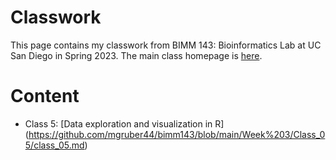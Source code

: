 # Classwork

This page contains my classwork from BIMM 143: Bioinformatics Lab at UC San Diego in Spring 2023. The main class homepage is [here](https://marcos-diazg.github.io/BIMM143_SP23/).

# Content

- Class 5: [Data exploration and visualization in R] (https://github.com/mgruber44/bimm143/blob/main/Week%203/Class_05/class_05.md)
